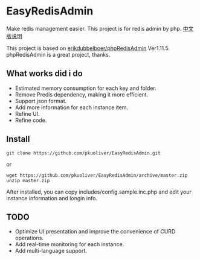 # EasyRedisAdmin
Make redis management easier. This project is for redis admin by php. [中文版说明](./README-CN.md)

This project is based on [erikdubbelboer/phpRedisAdmin](https://github.com/ErikDubbelboer/phpRedisAdmin) Ver1.11.5. phpRedisAdmin is a great project, thanks.

## What works did i do
* Estimated memory consumption for each key and folder.
* Remove Predis dependency, making it more efficient.
* Support json format.
* Add more information for each instance item.
* Refine UI.
* Refine code.

## Install
~~~
git clone https://github.com/pkuoliver/EasyRedisAdmin.git
~~~
or
~~~
wget https://github.com/pkuoliver/EasyRedisAdmin/archive/master.zip
unzip master.zip
~~~
After installed, you can copy includes/config.sample.inc.php and edit your instance information and longin info.

## TODO
* Optimize UI presentation and improve the convenience of CURD operations.
* Add real-time monitoring for each instance.
* Add multi-language support.